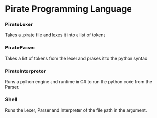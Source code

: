 # Pirate Programming Language
### PirateLexer
Takes a .pirate file and lexes it into a list of tokens
### PirateParser
Takes a list of tokens from the lexer and prases it to the python syntax
### PirateInterpreter
Runs a python engine and runtime in C# to run the python code from the Parser.

### Shell
Runs the Lexer, Parser and Interpreter of the file path in the argument.
